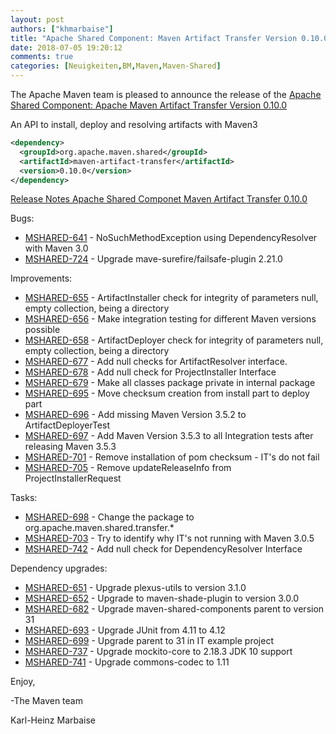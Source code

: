 ```yaml
---
layout: post
authors: ["khmarbaise"]
title: "Apache Shared Component: Maven Artifact Transfer Version 0.10.0 Released"
date: 2018-07-05 19:20:12
comments: true
categories: [Neuigkeiten,BM,Maven,Maven-Shared]
---
```

The Apache Maven team is pleased to announce the release of the 
[Apache Shared Component: Apache Maven Artifact Transfer Version 0.10.0](https://maven.apache.org/shared/maven-artifact-transfer/)

An API to install, deploy and resolving artifacts with Maven3

``` xml
<dependency>
  <groupId>org.apache.maven.shared</groupId>
  <artifactId>maven-artifact-transfer</artifactId>
  <version>0.10.0</version>
</dependency>
```

<!-- more -->

[Release Notes Apache Shared Componet Maven Artifact Transfer 0.10.0](https://issues.apache.org/jira/projects/MSHARED/versions/12338168)

Bugs:

 * [MSHARED-641](https://issues.apache.org/jira/browse/MSHARED-641) - NoSuchMethodException using DependencyResolver with Maven 3.0
 * [MSHARED-724](https://issues.apache.org/jira/browse/MSHARED-724) - Upgrade mave-surefire/failsafe-plugin 2.21.0

Improvements:

 * [MSHARED-655](https://issues.apache.org/jira/browse/MSHARED-655) - ArtifactInstaller check for integrity of parameters null, empty collection, being a directory
 * [MSHARED-656](https://issues.apache.org/jira/browse/MSHARED-656) - Make integration testing for different Maven versions possible
 * [MSHARED-658](https://issues.apache.org/jira/browse/MSHARED-658) - ArtifactDeployer check for integrity of parameters null, empty collection, being a directory
 * [MSHARED-677](https://issues.apache.org/jira/browse/MSHARED-677) - Add null checks for ArtifactResolver interface.
 * [MSHARED-678](https://issues.apache.org/jira/browse/MSHARED-678) - Add null check for ProjectInstaller Interface
 * [MSHARED-679](https://issues.apache.org/jira/browse/MSHARED-679) - Make all classes package private in internal package
 * [MSHARED-695](https://issues.apache.org/jira/browse/MSHARED-695) - Move checksum creation from install part to deploy part
 * [MSHARED-696](https://issues.apache.org/jira/browse/MSHARED-696) - Add missing Maven Version 3.5.2 to ArtifactDeployerTest
 * [MSHARED-697](https://issues.apache.org/jira/browse/MSHARED-697) - Add Maven Version 3.5.3 to all Integration tests after releasing Maven 3.5.3
 * [MSHARED-701](https://issues.apache.org/jira/browse/MSHARED-701) - Remove installation of pom checksum - IT's do not fail
 * [MSHARED-705](https://issues.apache.org/jira/browse/MSHARED-705) - Remove updateReleaseInfo from ProjectInstallerRequest

Tasks:

 * [MSHARED-698](https://issues.apache.org/jira/browse/MSHARED-698) - Change the package to org.apache.maven.shared.transfer.*
 * [MSHARED-703](https://issues.apache.org/jira/browse/MSHARED-703) - Try to identify why IT's not running with Maven 3.0.5
 * [MSHARED-742](https://issues.apache.org/jira/browse/MSHARED-742) - Add null check for DependencyResolver Interface

Dependency upgrades:

 * [MSHARED-651](https://issues.apache.org/jira/browse/MSHARED-651) - Upgrade plexus-utils to version 3.1.0
 * [MSHARED-652](https://issues.apache.org/jira/browse/MSHARED-652) - Upgrade to maven-shade-plugin to version 3.0.0
 * [MSHARED-682](https://issues.apache.org/jira/browse/MSHARED-682) - Upgrade maven-shared-components parent to version 31
 * [MSHARED-693](https://issues.apache.org/jira/browse/MSHARED-693) - Upgrade JUnit from 4.11 to 4.12
 * [MSHARED-699](https://issues.apache.org/jira/browse/MSHARED-699) - Upgrade parent to 31 in IT example project
 * [MSHARED-737](https://issues.apache.org/jira/browse/MSHARED-737) - Upgrade mockito-core to 2.18.3 JDK 10 support
 * [MSHARED-741](https://issues.apache.org/jira/browse/MSHARED-741) - Upgrade commons-codec to 1.11

Enjoy,

-The Maven team

Karl-Heinz Marbaise
